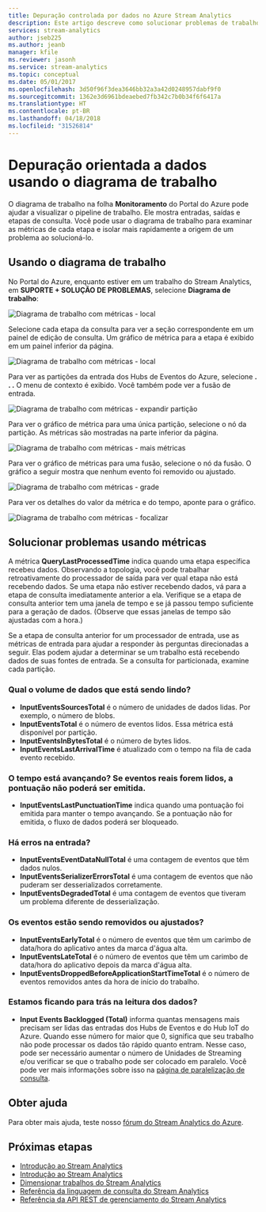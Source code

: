 ```yaml
---
title: Depuração controlada por dados no Azure Stream Analytics
description: Este artigo descreve como solucionar problemas de trabalhos no Azure Stream Analytics usando métrica e diagrama do trabalho no Portal do Azure.
services: stream-analytics
author: jseb225
ms.author: jeanb
manager: kfile
ms.reviewer: jasonh
ms.service: stream-analytics
ms.topic: conceptual
ms.date: 05/01/2017
ms.openlocfilehash: 3d50f96f3dea3646bb32a3a42d0248957dabf9f0
ms.sourcegitcommit: 1362e3d6961bdeaebed7fb342c7b0b34f6f6417a
ms.translationtype: HT
ms.contentlocale: pt-BR
ms.lasthandoff: 04/18/2018
ms.locfileid: "31526814"
---
```

# <a name="data-driven-debugging-by-using-the-job-diagram"></a>Depuração orientada a dados usando o diagrama de trabalho

O diagrama de trabalho na folha **Monitoramento** do Portal do Azure pode ajudar a visualizar o pipeline de trabalho. Ele mostra entradas, saídas e etapas de consulta. Você pode usar o diagrama de trabalho para examinar as métricas de cada etapa e isolar mais rapidamente a origem de um problema ao solucioná-lo.

## <a name="using-the-job-diagram"></a>Usando o diagrama de trabalho

No Portal do Azure, enquanto estiver em um trabalho do Stream Analytics, em **SUPORTE + SOLUÇÃO DE PROBLEMAS**, selecione **Diagrama de trabalho**:

![Diagrama de trabalho com métricas - local](./media/stream-analytics-job-diagram-with-metrics/stream-analytics-job-diagram-with-metrics-portal-1.png)

Selecione cada etapa da consulta para ver a seção correspondente em um painel de edição de consulta. Um gráfico de métrica para a etapa é exibido em um painel inferior da página.

![Diagrama de trabalho com métricas - local](./media/stream-analytics-job-diagram-with-metrics/stream-analytics-job-diagram-with-metrics-portal-2.png)

Para ver as partições da entrada dos Hubs de Eventos do Azure, selecione **. . .** O menu de contexto é exibido. Você também pode ver a fusão de entrada.

![Diagrama de trabalho com métricas - expandir partição](./media/stream-analytics-job-diagram-with-metrics/stream-analytics-job-diagram-with-metrics-portal-3.png)

Para ver o gráfico de métrica para uma única partição, selecione o nó da partição. As métricas são mostradas na parte inferior da página.

![Diagrama de trabalho com métricas - mais métricas](./media/stream-analytics-job-diagram-with-metrics/stream-analytics-job-diagram-with-metrics-portal-4.png)

Para ver o gráfico de métricas para uma fusão, selecione o nó da fusão. O gráfico a seguir mostra que nenhum evento foi removido ou ajustado.

![Diagrama de trabalho com métricas - grade](./media/stream-analytics-job-diagram-with-metrics/stream-analytics-job-diagram-with-metrics-portal-5.png)

Para ver os detalhes do valor da métrica e do tempo, aponte para o gráfico.

![Diagrama de trabalho com métricas - focalizar](./media/stream-analytics-job-diagram-with-metrics/stream-analytics-job-diagram-with-metrics-portal-6.png)

## <a name="troubleshoot-by-using-metrics"></a>Solucionar problemas usando métricas

A métrica **QueryLastProcessedTime** indica quando uma etapa específica recebeu dados. Observando a topologia, você pode trabalhar retroativamente do processador de saída para ver qual etapa não está recebendo dados. Se uma etapa não estiver recebendo dados, vá para a etapa de consulta imediatamente anterior a ela. Verifique se a etapa de consulta anterior tem uma janela de tempo e se já passou tempo suficiente para a geração de dados. (Observe que essas janelas de tempo são ajustadas com a hora.)
 
Se a etapa de consulta anterior for um processador de entrada, use as métricas de entrada para ajudar a responder às perguntas direcionadas a seguir. Elas podem ajudar a determinar se um trabalho está recebendo dados de suas fontes de entrada. Se a consulta for particionada, examine cada partição.
 
### <a name="how-much-data-is-being-read"></a>Qual o volume de dados que está sendo lindo?

*   **InputEventsSourcesTotal** é o número de unidades de dados lidas. Por exemplo, o número de blobs.
*   **InputEventsTotal** é o número de eventos lidos. Essa métrica está disponível por partição.
*   **InputEventsInBytesTotal** é o número de bytes lidos.
*   **InputEventsLastArrivalTime** é atualizado com o tempo na fila de cada evento recebido.
 
### <a name="is-time-moving-forward-if-actual-events-are-read-punctuation-might-not-be-issued"></a>O tempo está avançando? Se eventos reais forem lidos, a pontuação não poderá ser emitida.

*   **InputEventsLastPunctuationTime** indica quando uma pontuação foi emitida para manter o tempo avançando. Se a pontuação não for emitida, o fluxo de dados poderá ser bloqueado.
 
### <a name="are-there-any-errors-in-the-input"></a>Há erros na entrada?

*   **InputEventsEventDataNullTotal** é uma contagem de eventos que têm dados nulos.
*   **InputEventsSerializerErrorsTotal** é uma contagem de eventos que não puderam ser desserializados corretamente.
*   **InputEventsDegradedTotal** é uma contagem de eventos que tiveram um problema diferente de desserialização.
 
### <a name="are-events-being-dropped-or-adjusted"></a>Os eventos estão sendo removidos ou ajustados?

*   **InputEventsEarlyTotal** é o número de eventos que têm um carimbo de data/hora do aplicativo antes da marca d'água alta.
*   **InputEventsLateTotal** é o número de eventos que têm um carimbo de data/hora do aplicativo depois da marca d'água alta.
*   **InputEventsDroppedBeforeApplicationStartTimeTotal** é o número de eventos removidos antes da hora de início do trabalho.
 
### <a name="are-we-falling-behind-in-reading-data"></a>Estamos ficando para trás na leitura dos dados?

*   **Input Events Backlogged (Total)** informa quantas mensagens mais precisam ser lidas das entradas dos Hubs de Eventos e do Hub IoT do Azure. Quando esse número for maior que 0, significa que seu trabalho não pode processar os dados tão rápido quanto entram. Nesse caso, pode ser necessário aumentar o número de Unidades de Streaming e/ou verificar se que o trabalho pode ser colocado em paralelo. Você pode ver mais informações sobre isso na [página de paralelização de consulta](https://docs.microsoft.com/azure/stream-analytics/stream-analytics-parallelization). 


## <a name="get-help"></a>Obter ajuda
Para obter mais ajuda, teste nosso [fórum do Stream Analytics do Azure](https://social.msdn.microsoft.com/Forums/azure/home?forum=AzureStreamAnalytics). 

## <a name="next-steps"></a>Próximas etapas
* [Introdução ao Stream Analytics](stream-analytics-introduction.md)
* [Introdução ao Stream Analytics](stream-analytics-real-time-fraud-detection.md)
* [Dimensionar trabalhos do Stream Analytics](stream-analytics-scale-jobs.md)
* [Referência da linguagem de consulta do Stream Analytics](https://msdn.microsoft.com/library/azure/dn834998.aspx)
* [Referência da API REST de gerenciamento do Stream Analytics](https://msdn.microsoft.com/library/azure/dn835031.aspx)
